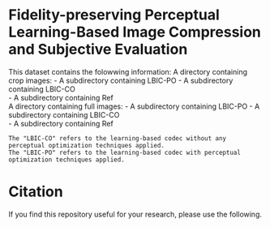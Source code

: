 # Fidelity-preserving Perceptual Learning-Based Image Compression and Subjective Evaluation

This dataset contains the folowwing information:
    A directory containing crop images:
        - A subdirectory containing LBIC-PO
        - A subdirectory containing LBIC-CO  
        - A subdirectory containing Ref    
   A directory containing full images:
        - A subdirectory containing LBIC-PO
        - A subdirectory containing LBIC-CO  
        - A subdirectory containing Ref    

    The "LBIC-CO" refers to the learning-based codec without any perceptual optimization techniques applied.
    The "LBIC-PO" refers to the learning-based codec with perceptual optimization techniques applied.


# Citation

If you find this repository useful for your research, please use the following.
